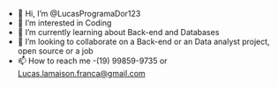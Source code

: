 - 👋 Hi, I’m @LucasProgramaDor123
- 👀 I’m interested in Coding 
- 🌱 I’m currently learning about Back-end and Databases
- 💞️ I’m looking to collaborate on a Back-end or an Data analyst project, open source or a job
- 📫 How to reach me -(19) 99859-9735 or Lucas.lamaison.franca@gmail.com


